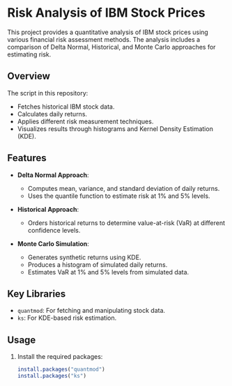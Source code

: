 # Risk Analysis of IBM Stock Prices

This project provides a quantitative analysis of IBM stock prices using various financial risk assessment methods. The analysis includes a comparison of Delta Normal, Historical, and Monte Carlo approaches for estimating risk.

## Overview

The script in this repository:
- Fetches historical IBM stock data.
- Calculates daily returns.
- Applies different risk measurement techniques.
- Visualizes results through histograms and Kernel Density Estimation (KDE).

## Features

- **Delta Normal Approach**:
  - Computes mean, variance, and standard deviation of daily returns.
  - Uses the quantile function to estimate risk at 1% and 5% levels.

- **Historical Approach**:
  - Orders historical returns to determine value-at-risk (VaR) at different confidence levels.

- **Monte Carlo Simulation**:
  - Generates synthetic returns using KDE.
  - Produces a histogram of simulated daily returns.
  - Estimates VaR at 1% and 5% levels from simulated data.

## Key Libraries

- `quantmod`: For fetching and manipulating stock data.
- `ks`: For KDE-based risk estimation.

## Usage

1. Install the required packages:
   ```R
   install.packages("quantmod")
   install.packages("ks")
